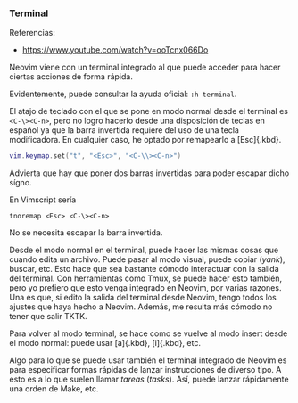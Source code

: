 

### Terminal

Referencias:

- <https://www.youtube.com/watch?v=ooTcnx066Do>

Neovim viene con un terminal integrado al que puede acceder para hacer
ciertas acciones de forma rápida.

Evidentemente, puede consultar la ayuda oficial: `:h terminal`.



El atajo de teclado con el que se pone en modo normal desde el terminal es
`<C-\><C-n>`, pero no logro hacerlo desde una disposición de teclas en
español ya que la barra invertida requiere del uso de una tecla
modificadora. En cualquier caso, he optado por remapearlo a [Esc]{.kbd}.

```lua
vim.keymap.set("t", "<Esc>", "<C-\\><C-n>")
```

Advierta que hay que poner dos barras invertidas para poder escapar dicho
sígno.

En Vimscript sería

```vim
tnoremap <Esc> <C-\><C-n>
```

No se necesita escapar la barra invertida.

Desde el modo normal en el terminal, puede hacer las mismas cosas que cuando
edita un archivo. Puede pasar al modo visual, puede copiar (_yank_), buscar,
etc. Esto hace que sea bastante cómodo interactuar con la salida del
terminal. Con herramientas como Tmux, se puede hacer esto también, pero yo
prefiero que esto venga integrado en Neovim, por varias razones. Una es que,
si edito la salida del terminal desde Neovim, tengo todos los ajustes que
haya hecho a Neovim. Además, me resulta más cómodo no tener que salir TKTK.

Para volver al modo terminal, se hace como se vuelve al modo insert desde el
modo normal: puede usar [a]{.kbd}, [i]{.kbd}, etc.




Algo para lo que se puede usar también el terminal integrado de Neovim es
para especificar formas rápidas de lanzar instrucciones de diverso tipo. A
esto es a lo que suelen llamar _tareas_ (_tasks_). Así, puede lanzar
rápidamente una orden de Make, etc.







